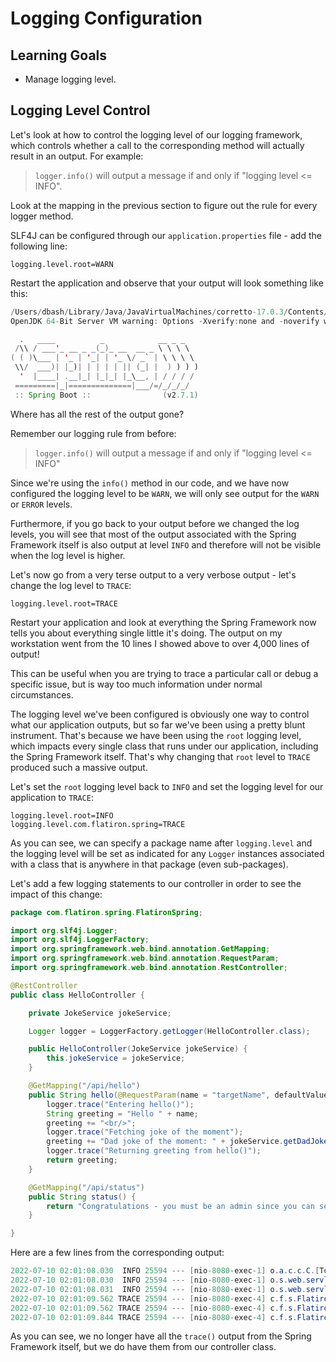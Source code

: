 # Logging Configuration

## Learning Goals

- Manage logging level.

## Logging Level Control

Let's look at how to control the logging level of our logging framework, which
controls whether a call to the corresponding method will actually result in an
output. For example:

> `logger.info()` will output a message if and only if "logging level <= INFO".

Look at the mapping in the previous section to figure out the rule for every
logger method.

SLF4J can be configured through our `application.properties` file - add the
following line:

```properties
logging.level.root=WARN
```

Restart the application and observe that your output will look something like
this:

```java
/Users/dbash/Library/Java/JavaVirtualMachines/corretto-17.0.3/Contents/Home/bin/java -XX:TieredStopAtLevel=1 -noverify -Dspring.output.ansi.enabled=always -Dcom.sun.management.jmxremote -Dspring.jmx.enabled=true -Dspring.liveBeansView.mbeanDomain -Dspring.application.admin.enabled=true -javaagent:/Applications/IntelliJ IDEA.app/Contents/lib/idea_rt.jar=62255:/Applications/IntelliJ IDEA.app/Contents/bin -Dfile.encoding=UTF-8 -classpath /Users/dbash/sandbox/flatiron/flatiron-spring/build/classes/java/main:/Users/dbash/sandbox/flatiron/flatiron-spring/build/resources/main:/Users/dbash/.gradle/caches/modules-2/files-2.1/org.springframework.boot/spring-boot-starter-web/2.7.1/29f47f503f9955b1a9746870aeaebdba448416d/spring-boot-starter-web-2.7.1.jar:/Users/dbash/.gradle/caches/modules-2/files-2.1/org.springframework.boot/spring-boot-starter-security/2.7.1/43175965577a1ecc9569fc93f009479cb933fc1e/spring-boot-starter-security-2.7.1.jar:/Users/dbash/.gradle/caches/modules-2/files-2.1/org.springframework.security/spring-security-oauth2-resource-server/5.7.2/4ec6f79605ff69d8b01b1df678239f4eb985c549/spring-security-oauth2-resource-server-5.7.2.jar:/Users/dbash/.gradle/caches/modules-2/files-2.1/org.springframework.security/spring-security-oauth2-jose/5.7.2/a252fbe76622ce0d1435ef2fb043149346923b4/spring-security-oauth2-jose-5.7.2.jar:/Users/dbash/.gradle/caches/modules-2/files-2.1/org.springframework.security/spring-security-oauth2-client/5.7.2/d41f66630e320055ea1fb287bf0ca941bf6058e5/spring-security-oauth2-client-5.7.2.jar:/Users/dbash/.gradle/caches/modules-2/files-2.1/org.webjars/webjars-locator-core/0.50/d1ae68f5fea4f8e36e1d9adfd1ac02463c43894a/webjars-locator-core-0.50.jar:/Users/dbash/.gradle/caches/modules-2/files-2.1/org.webjars/jquery/3.6.0/633447ad320c04c69fb621d08ba2268f50822eee/jquery-3.6.0.jar:/Users/dbash/.gradle/caches/modules-2/files-2.1/org.webjars/bootstrap/5.1.3/b35baad17ca0e57a9dcdb1245a290cc35ff6e7c8/bootstrap-5.1.3.jar:/Users/dbash/.gradle/caches/modules-2/files-2.1/org.springframework.boot/spring-boot-starter-json/2.7.1/711889df8474d7f0271b1e25cd75a9249e0a4621/spring-boot-starter-json-2.7.1.jar:/Users/dbash/.gradle/caches/modules-2/files-2.1/org.springframework.boot/spring-boot-starter/2.7.1/48f7e04459ccc16d3532bfc486c1b6d629e6e0fc/spring-boot-starter-2.7.1.jar:/Users/dbash/.gradle/caches/modules-2/files-2.1/org.springframework.boot/spring-boot-starter-tomcat/2.7.1/c99fe94b685f1707907afb84ecb998ac13271ead/spring-boot-starter-tomcat-2.7.1.jar:/Users/dbash/.gradle/caches/modules-2/files-2.1/org.springframework/spring-webmvc/5.3.21/a62db425cc29c48e138846e706ca37acb138ca13/spring-webmvc-5.3.21.jar:/Users/dbash/.gradle/caches/modules-2/files-2.1/org.springframework/spring-web/5.3.21/317aadd37f70ba34ff93d068343e3110b5dcf2f/spring-web-5.3.21.jar:/Users/dbash/.gradle/caches/modules-2/files-2.1/org.springframework.security/spring-security-web/5.7.2/3933d4de5c80b8f6b4711207f2fcfac9020f8aed/spring-security-web-5.7.2.jar:/Users/dbash/.gradle/caches/modules-2/files-2.1/org.springframework.security/spring-security-config/5.7.2/aa69c37286d37ffe9a5534210692f986777d6f60/spring-security-config-5.7.2.jar:/Users/dbash/.gradle/caches/modules-2/files-2.1/org.springframework/spring-aop/5.3.21/58ec4ff7a0ce30a1e2612f04ad0fb13ea806705/spring-aop-5.3.21.jar:/Users/dbash/.gradle/caches/modules-2/files-2.1/org.springframework.security/spring-security-oauth2-core/5.7.2/1596443a3268e749f4c3db4f6ba02b6e8261e677/spring-security-oauth2-core-5.7.2.jar:/Users/dbash/.gradle/caches/modules-2/files-2.1/org.springframework.security/spring-security-core/5.7.2/48cc4cec862ca88ea199f1c98a1b9a8ea5701467/spring-security-core-5.7.2.jar:/Users/dbash/.gradle/caches/modules-2/files-2.1/org.springframework/spring-core/5.3.21/1b0c9be6b972e4c615f175c70fc32e80557e68e8/spring-core-5.3.21.jar:/Users/dbash/.gradle/caches/modules-2/files-2.1/com.nimbusds/nimbus-jose-jwt/9.22/bed63628cd31d8641c5a1b29609a965179ef91ec/nimbus-jose-jwt-9.22.jar:/Users/dbash/.gradle/caches/modules-2/files-2.1/com.nimbusds/oauth2-oidc-sdk/9.35/7bfdf91bc4ae265f6c49a367bc0ed0e47d0e3a97/oauth2-oidc-sdk-9.35.jar:/Users/dbash/.gradle/caches/modules-2/files-2.1/org.slf4j/slf4j-api/1.7.36/6c62681a2f655b49963a5983b8b0950a6120ae14/slf4j-api-1.7.36.jar:/Users/dbash/.gradle/caches/modules-2/files-2.1/io.github.classgraph/classgraph/4.8.139/6932809e00eb69b2321bd3c35e7b61e964714996/classgraph-4.8.139.jar:/Users/dbash/.gradle/caches/modules-2/files-2.1/com.fasterxml.jackson.core/jackson-core/2.13.3/a27014716e4421684416e5fa83d896ddb87002da/jackson-core-2.13.3.jar:/Users/dbash/.gradle/caches/modules-2/files-2.1/org.webjars/popper.js/2.9.3/5a29186da48dfce0c2455f383efd517ab15ec146/popper.js-2.9.3.jar:/Users/dbash/.gradle/caches/modules-2/files-2.1/com.fasterxml.jackson.datatype/jackson-datatype-jsr310/2.13.3/ad2f4c61aeb9e2a8bb5e4a3ed782cfddec52d972/jackson-datatype-jsr310-2.13.3.jar:/Users/dbash/.gradle/caches/modules-2/files-2.1/com.fasterxml.jackson.module/jackson-module-parameter-names/2.13.3/f71c4ecc1a403787c963f68bc619b78ce1d2687b/jackson-module-parameter-names-2.13.3.jar:/Users/dbash/.gradle/caches/modules-2/files-2.1/com.fasterxml.jackson.datatype/jackson-datatype-jdk8/2.13.3/d4884595d5aab5babdb00ddbd693b8fd36b5ec3c/jackson-datatype-jdk8-2.13.3.jar:/Users/dbash/.gradle/caches/modules-2/files-2.1/com.fasterxml.jackson.core/jackson-databind/2.13.3/56deb9ea2c93a7a556b3afbedd616d342963464e/jackson-databind-2.13.3.jar:/Users/dbash/.gradle/caches/modules-2/files-2.1/org.springframework.boot/spring-boot-autoconfigure/2.7.1/923ad789b004e8cc17d67853b1e4d3db11946f0/spring-boot-autoconfigure-2.7.1.jar:/Users/dbash/.gradle/caches/modules-2/files-2.1/org.springframework.boot/spring-boot/2.7.1/8e49b8e7e9ea470a7772f489532264732ab206a2/spring-boot-2.7.1.jar:/Users/dbash/.gradle/caches/modules-2/files-2.1/org.springframework.boot/spring-boot-starter-logging/2.7.1/461cf82dc10505f47d3ce2146bd01721177cde4a/spring-boot-starter-logging-2.7.1.jar:/Users/dbash/.gradle/caches/modules-2/files-2.1/jakarta.annotation/jakarta.annotation-api/1.3.5/59eb84ee0d616332ff44aba065f3888cf002cd2d/jakarta.annotation-api-1.3.5.jar:/Users/dbash/.gradle/caches/modules-2/files-2.1/org.yaml/snakeyaml/1.30/8fde7fe2586328ac3c68db92045e1c8759125000/snakeyaml-1.30.jar:/Users/dbash/.gradle/caches/modules-2/files-2.1/org.apache.tomcat.embed/tomcat-embed-websocket/9.0.64/2a5e4f1f04830f2bfd01108ddc59a451c4baef34/tomcat-embed-websocket-9.0.64.jar:/Users/dbash/.gradle/caches/modules-2/files-2.1/org.apache.tomcat.embed/tomcat-embed-core/9.0.64/2d91a06d1b93ba13a2cca9e9ea7c143a64037351/tomcat-embed-core-9.0.64.jar:/Users/dbash/.gradle/caches/modules-2/files-2.1/org.apache.tomcat.embed/tomcat-embed-el/9.0.64/227363669235feab54519102af723a54d1a7850e/tomcat-embed-el-9.0.64.jar:/Users/dbash/.gradle/caches/modules-2/files-2.1/org.springframework/spring-context/5.3.21/fe371c85f02b8c6690fc3b3d0950ef4f965db0cd/spring-context-5.3.21.jar:/Users/dbash/.gradle/caches/modules-2/files-2.1/org.springframework/spring-beans/5.3.21/e3eae7e6d211381642a0b7507a5215e3ac1b32e1/spring-beans-5.3.21.jar:/Users/dbash/.gradle/caches/modules-2/files-2.1/org.springframework/spring-expression/5.3.21/ca8c5822fc528066ec717f1e74160a1575c43192/spring-expression-5.3.21.jar:/Users/dbash/.gradle/caches/modules-2/files-2.1/org.springframework.security/spring-security-crypto/5.7.2/323a1844204fc8e05cead2bd75a9077121eba87e/spring-security-crypto-5.7.2.jar:/Users/dbash/.gradle/caches/modules-2/files-2.1/org.springframework/spring-jcl/5.3.21/b41a2888c0e708f9fd12cf9cc0c29cebbcab2e5e/spring-jcl-5.3.21.jar:/Users/dbash/.gradle/caches/modules-2/files-2.1/com.github.stephenc.jcip/jcip-annotations/1.0-1/ef31541dd28ae2cefdd17c7ebf352d93e9058c63/jcip-annotations-1.0-1.jar:/Users/dbash/.gradle/caches/modules-2/files-2.1/com.nimbusds/content-type/2.2/9a894bce7646dd4086652d85b88013229f23724b/content-type-2.2.jar:/Users/dbash/.gradle/caches/modules-2/files-2.1/net.minidev/json-smart/2.4.8/7c62f5f72ab05eb54d40e2abf0360a2fe9ea477f/json-smart-2.4.8.jar:/Users/dbash/.gradle/caches/modules-2/files-2.1/com.nimbusds/lang-tag/1.6/ba96ae591bf885f130a772794f07209e2bdb9fb5/lang-tag-1.6.jar:/Users/dbash/.gradle/caches/modules-2/files-2.1/com.fasterxml.jackson.core/jackson-annotations/2.13.3/7198b3aac15285a49e218e08441c5f70af00fc51/jackson-annotations-2.13.3.jar:/Users/dbash/.gradle/caches/modules-2/files-2.1/ch.qos.logback/logback-classic/1.2.11/4741689214e9d1e8408b206506cbe76d1c6a7d60/logback-classic-1.2.11.jar:/Users/dbash/.gradle/caches/modules-2/files-2.1/org.apache.logging.log4j/log4j-to-slf4j/2.17.2/17dd0fae2747d9a28c67bc9534108823d2376b46/log4j-to-slf4j-2.17.2.jar:/Users/dbash/.gradle/caches/modules-2/files-2.1/org.slf4j/jul-to-slf4j/1.7.36/ed46d81cef9c412a88caef405b58f93a678ff2ca/jul-to-slf4j-1.7.36.jar:/Users/dbash/.gradle/caches/modules-2/files-2.1/net.minidev/accessors-smart/2.4.8/6e1bee5a530caba91893604d6ab41d0edcecca9a/accessors-smart-2.4.8.jar:/Users/dbash/.gradle/caches/modules-2/files-2.1/ch.qos.logback/logback-core/1.2.11/a01230df5ca5c34540cdaa3ad5efb012f1f1f792/logback-core-1.2.11.jar:/Users/dbash/.gradle/caches/modules-2/files-2.1/org.apache.logging.log4j/log4j-api/2.17.2/f42d6afa111b4dec5d2aea0fe2197240749a4ea6/log4j-api-2.17.2.jar:/Users/dbash/.gradle/caches/modules-2/files-2.1/org.ow2.asm/asm/9.1/a99500cf6eea30535eeac6be73899d048f8d12a8/asm-9.1.jar com.flatiron.spring.FlatironSpring.FlatironSpringApplication
OpenJDK 64-Bit Server VM warning: Options -Xverify:none and -noverify were deprecated in JDK 13 and will likely be removed in a future release.

  .   ____          _            __ _ _
 /\\ / ___'_ __ _ _(_)_ __  __ _ \ \ \ \
( ( )\___ | '_ | '_| | '_ \/ _` | \ \ \ \
 \\/  ___)| |_)| | | | | || (_| |  ) ) ) )
  '  |____| .__|_| |_|_| |_\__, | / / / /
 =========|_|==============|___/=/_/_/_/
 :: Spring Boot ::                (v2.7.1)
```

Where has all the rest of the output gone?

Remember our logging rule from before:

> `logger.info()` will output a message if and only if "logging level <= INFO"

Since we're using the `info()` method in our code, and we have now configured
the logging level to be `WARN`, we will only see output for the `WARN` or
`ERROR` levels.

Furthermore, if you go back to your output before we changed the log levels, you
will see that most of the output associated with the Spring Framework itself is
also output at level `INFO` and therefore will not be visible when the log level
is higher.

Let's now go from a very terse output to a very verbose output - let's change
the log level to `TRACE`:

```properties
logging.level.root=TRACE
```

Restart your application and look at everything the Spring Framework now tells
you about everything single little it's doing. The output on my workstation went
from the 10 lines I showed above to over 4,000 lines of output!

This can be useful when you are trying to trace a particular call or debug a
specific issue, but is way too much information under normal circumstances.

The logging level we've been configured is obviously one way to control what our
application outputs, but so far we've been using a pretty blunt instrument.
That's because we have been using the `root` logging level, which impacts every
single class that runs under our application, including the Spring Framework
itself. That's why changing that `root` level to `TRACE` produced such a massive
output.

Let's set the `root` logging level back to `INFO` and set the logging level for
our application to `TRACE`:

```properties
logging.level.root=INFO
logging.level.com.flatiron.spring=TRACE
```

As you can see, we can specify a package name after `logging.level` and the
logging level will be set as indicated for any `Logger` instances associated
with a class that is anywhere in that package (even sub-packages).

Let's add a few logging statements to our controller in order to see the impact
of this change:

```java
package com.flatiron.spring.FlatironSpring;

import org.slf4j.Logger;
import org.slf4j.LoggerFactory;
import org.springframework.web.bind.annotation.GetMapping;
import org.springframework.web.bind.annotation.RequestParam;
import org.springframework.web.bind.annotation.RestController;

@RestController
public class HelloController {

    private JokeService jokeService;

    Logger logger = LoggerFactory.getLogger(HelloController.class);

    public HelloController(JokeService jokeService) {
        this.jokeService = jokeService;
    }

    @GetMapping("/api/hello")
    public String hello(@RequestParam(name = "targetName", defaultValue = "Stephanie") String name) {
        logger.trace("Entering hello()");
        String greeting = "Hello " + name;
        greeting += "<br/>";
        logger.trace("Fetching joke of the moment");
        greeting += "Dad joke of the moment: " + jokeService.getDadJoke();
        logger.trace("Returning greeting from hello()");
        return greeting;
    }

    @GetMapping("/api/status")
    public String status() {
        return "Congratulations - you must be an admin since you can see the application's status information";
    }

}
```

Here are a few lines from the corresponding output:

```java
2022-07-10 02:01:08.030  INFO 25594 --- [nio-8080-exec-1] o.a.c.c.C.[Tomcat].[localhost].[/]       : Initializing Spring DispatcherServlet 'dispatcherServlet'
2022-07-10 02:01:08.030  INFO 25594 --- [nio-8080-exec-1] o.s.web.servlet.DispatcherServlet        : Initializing Servlet 'dispatcherServlet'
2022-07-10 02:01:08.031  INFO 25594 --- [nio-8080-exec-1] o.s.web.servlet.DispatcherServlet        : Completed initialization in 1 ms
2022-07-10 02:01:09.562 TRACE 25594 --- [nio-8080-exec-4] c.f.s.FlatironSpring.HelloController     : Entering hello()
2022-07-10 02:01:09.562 TRACE 25594 --- [nio-8080-exec-4] c.f.s.FlatironSpring.HelloController     : Fetching joke of the moment
2022-07-10 02:01:09.844 TRACE 25594 --- [nio-8080-exec-4] c.f.s.FlatironSpring.HelloController     : Returning greeting from hello()
```

As you can see, we no longer have all the `trace()` output from the Spring
Framework itself, but we do have them from our controller class.
